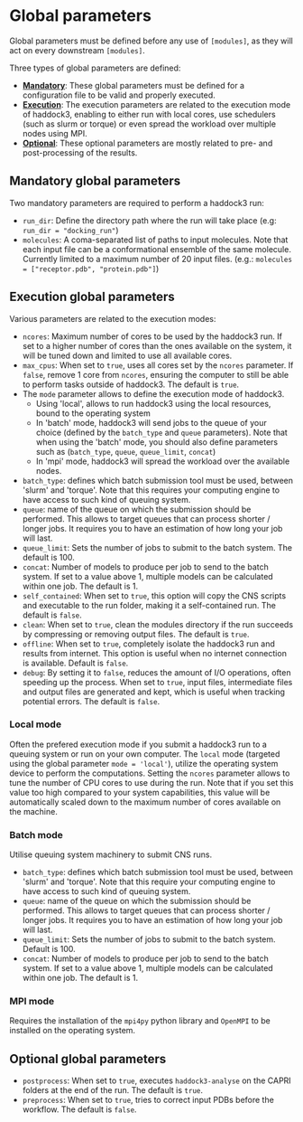 # Global parameters

Global parameters must be defined before any use of `[modules]`, as they will act on every downstream `[modules]`.

Three types of global parameters are defined:
- [**Mandatory**](#mandatory-global-parameters): These global parameters must be defined for a configuration file to be valid and properly executed.
- [**Execution**](#execution-global-parameters): The execution parameters are related to the execution mode of haddock3, enabling to either run with local cores, use schedulers (such as slurm or torque) or even spread the workload over multiple nodes using MPI.
- [**Optional**](#optional-global-parameters): These optional parameters are mostly related to pre- and post-processing of the results.


## Mandatory global parameters

Two mandatory parameters are required to perform a haddock3 run:

- `run_dir`: Define the directory path where the run will take place (e.g: `run_dir = "docking_run"`)
- `molecules`: A coma-separated list of paths to input molecules. Note that each input file can be a conformational ensemble of the same molecule. Currently limited to a maximum number of 20 input files. (e.g.: `molecules = ["receptor.pdb", "protein.pdb"]`)

## Execution global parameters

Various parameters are related to the execution modes:

- `ncores`: Maximum number of cores to be used by the haddock3 run. If set to a higher number of cores than the ones available on the system, it will be tuned down and limited to use all available cores.
- `max_cpus`: When set to `true`, uses all cores set by the `ncores` parameter. If `false`, remove 1 core from `ncores`, ensuring the computer to still be able to perform tasks outside of haddock3. The default is `true`.
- The `mode` parameter allows to define the execution mode of haddock3.
  - Using 'local', allows to run haddock3 using the local resources, bound to the operating system
  - In 'batch' mode, haddock3 will send jobs to the queue of your choice (defined by the `batch_type` and `queue` parameters). Note that when using the 'batch' mode, you should also define parameters such as (`batch_type`, `queue`, `queue_limit`, `concat`)
  - In 'mpi' mode, haddock3 will spread the workload over the available nodes.
- `batch_type`: defines which batch submission tool must be used, between 'slurm' and 'torque'. Note that this requires your computing engine to have access to such kind of queuing system.
- `queue`: name of the queue on which the submission should be performed. This allows to target queues that can process shorter / longer jobs. It requires you to have an estimation of how long your job will last.
- `queue_limit`: Sets the number of jobs to submit to the batch system. The default is 100.
- `concat`: Number of models to produce per job to send to the batch system. If set to a value above 1, multiple models can be calculated within one job. The default is 1.
- `self_contained`: When set to `true`, this option will copy the CNS scripts and executable to the run folder, making it a self-contained run. The default is `false`.
- `clean`: When set to `true`, clean the modules directory if the run succeeds by compressing or removing output files. The default is `true`.
- `offline`: When set to `true`, completely isolate the haddock3 run and results from internet. This option is useful when no internet connection is available. Default is `false`.
- `debug`: By setting it to `false`, reduces the amount of I/O operations, often speeding up the process. When set to `true`, input files, intermediate files and output files are generated and kept, which is useful when tracking potential errors. The default is `false`.


### Local mode

Often the prefered execution mode if you submit a haddock3 run to a queuing system or run on your own computer.
The `local` mode (targeted using the global parameter `mode = 'local'`), utilize the operating system device to perform the computations.
Setting the `ncores` parameter allows to tune the number of CPU cores to use during the run.
Note that if you set this value too high compared to your system capabilities, this value will be automatically scaled down to the maximum number of cores available on the machine.


### Batch mode

Utilise queuing system machinery to submit CNS runs.

- `batch_type`: defines which batch submission tool must be used, between 'slurm' and 'torque'. Note that this require your computing engine to have access to such kind of queuing system.
- `queue`: name of the queue on which the submission should be performed. This allows to target queues that can process shorter / longer jobs. It requires you to have an estimation of how long your job will last.
- `queue_limit`: Sets the number of jobs to submit to the batch system. Default is 100.
- `concat`: Number of models to produce per job to send to the batch system. If set to a value above 1, multiple models can be calculated within one job. The default is 1.

### MPI mode

Requires the installation of the `mpi4py` python library and `OpenMPI` to be installed on the operating system.


## Optional global parameters

- `postprocess`: When set to `true`, executes `haddock3-analyse` on the CAPRI folders at the end of the run. The default is `true`.
- `preprocess`: When set to `true`, tries to correct input PDBs before the workflow. The default is `false`.

